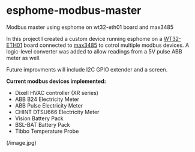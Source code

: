 # esphome-modbus-master
Modbus master using esphome on wt32-eth01 board and max3485

In this project I created a custom device running esphome on a [WT32-ETH01](https://github.com/ldijkman/WT32-ETH01-LAN-8720-RJ45-) board connected to [max3485](https://www.analog.com/en/products/max3485.html) to cotrol multiple modbus devices. 
A logic-level converter was added to allow readings from a 5V pulse ABB meter as well.

Future improvments will include I2C GPIO extender and a screen.

**Current modbus devices implemented:**

- Dixell HVAC controller (XR series)
- ABB B24 Electricity Meter
- ABB Pulse Electricity Meter
- CHINT DTSU666 Electricity Meter
- Vision Battery Pack
- BSL-BAT Battery Pack
- Tibbo Temperature Probe

(/image.jpg)
